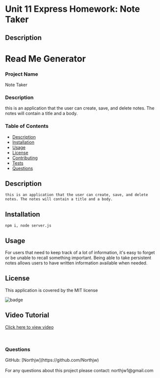 # Unit 11 Express Homework: Note Taker

## Description

<h1>Read Me Generator </h1>

   <h3>Project Name</h3>
   Note Taker
   <br />

<h3> Description </h3>
this is an application that the user can create, save, and delete notes. The notes will contain a title and a body.
<br />


<h3> Table of Contents </h3>

- [Description](#description)<br />
- [Installation](#installation)<br />
- [Usage](#usage)<br />
- [License](#license)<br />
- [Contributing](#contributing)<br />
- [Tests](#tests)<br />
- [Questions](#questions)<br />


## Description
    this is an application that the user can create, save, and delete notes. The notes will contain a title and a body.
## Installation
    npm i, node server.js
## Usage
   For users that need to keep track of a lot of information, it's easy to forget or be unable to recall something important. Being able to take persistent notes allows users to have written information available when needed.
## License
  This application is covered by the MIT license
  
  ![badge](https://img.shields.io/badge/license-MIT-green)
  
## Video Tutorial
[Click here to view video](https://drive.google.com/file/d/1YPfv_8ruZg-qjQbjfShbB7tjIZUCyvp8/view)



  <br />

 <h3> Questions </h3> 
 GitHub: [Northjw](https://github.com/Northjw) <br />
<br />
 For any questions about this project please contact: northjw1@gmail.com <br /><br />
